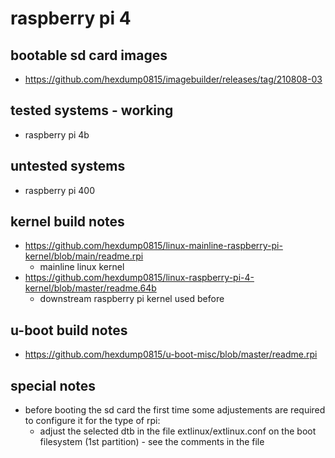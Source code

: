 # raspberry pi 4

## bootable sd card images

- https://github.com/hexdump0815/imagebuilder/releases/tag/210808-03

## tested systems - working

- raspberry pi 4b

## untested systems

- raspberry pi 400

## kernel build notes

- https://github.com/hexdump0815/linux-mainline-raspberry-pi-kernel/blob/main/readme.rpi
  - mainline linux kernel
- https://github.com/hexdump0815/linux-raspberry-pi-4-kernel/blob/master/readme.64b
  - downstream raspberry pi kernel used before

## u-boot build notes

- https://github.com/hexdump0815/u-boot-misc/blob/master/readme.rpi

## special notes

- before booting the sd card the first time some adjustements are required to configure it for the type of rpi:
  - adjust the selected dtb in the file extlinux/extlinux.conf on the boot filesystem (1st partition) - see the comments in the file
